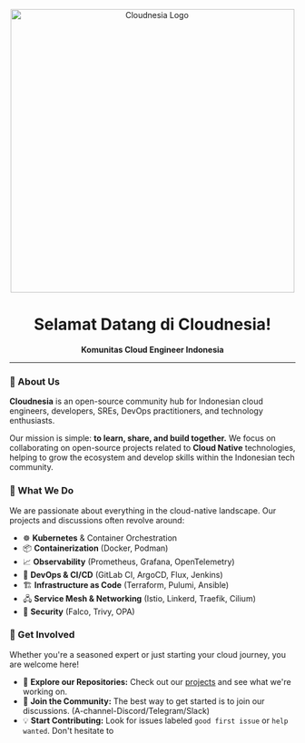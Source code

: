 <p align="center">
  <img src="https://github.com/cloudnesia/.github/blob/main/assets/logo.png?raw=true" alt="Cloudnesia Logo" width="500"/>
</p>

<h1 align="center">Selamat Datang di Cloudnesia!</h1>
<p align="center">
  <strong>Komunitas Cloud Engineer Indonesia</strong>
</p>

---

### 👋 About Us

**Cloudnesia** is an open-source community hub for Indonesian cloud engineers, developers, SREs, DevOps practitioners, and technology enthusiasts.

Our mission is simple: **to learn, share, and build together.** We focus on collaborating on open-source projects related to **Cloud Native** technologies, helping to grow the ecosystem and develop skills within the Indonesian tech community.

### 🚀 What We Do

We are passionate about everything in the cloud-native landscape. Our projects and discussions often revolve around:

* ☸️ **Kubernetes** & Container Orchestration
* 📦 **Containerization** (Docker, Podman)
* 📈 **Observability** (Prometheus, Grafana, OpenTelemetry)
* 🔧 **DevOps & CI/CD** (GitLab CI, ArgoCD, Flux, Jenkins)
* 🏗️ **Infrastructure as Code** (Terraform, Pulumi, Ansible)
* 🖧 **Service Mesh & Networking** (Istio, Linkerd, Traefik, Cilium)
* 🔐 **Security** (Falco, Trivy, OPA)

### 🤝 Get Involved

Whether you're a seasoned expert or just starting your cloud journey, you are welcome here!

* 👀 **Explore our Repositories:** Check out our [projects](https://github.com/orgs/cloudnesia/repositories) and see what we're working on.
* 💬 **Join the Community:** The best way to get started is to join our discussions. (A-channel-Discord/Telegram/Slack)
* 💡 **Start Contributing:** Look for issues labeled `good first issue` or `help wanted`. Don't hesitate to